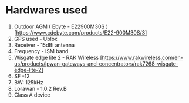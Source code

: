 # Hardwares used

1. Outdoor AGM ( Ebyte - E22900M30S ) [https://www.cdebyte.com/products/E22-900M30S/3]
2. GPS used - Ublox 
3. Receiver - 15dBi antenna 
4. Frequency - ISM band
5. Wisgate edge lite 2 - RAK Wireless [https://www.rakwireless.com/en-us/products/lpwan-gateways-and-concentrators/rak7268-wisgate-edge-lite-2]
6. SF -12
7. BW: 125kHz
8. Lorawan - 1.0.2 Rev.B
9. Class A device
